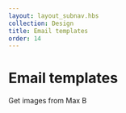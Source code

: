 ```yaml
---
layout: layout_subnav.hbs
collection: Design
title: Email templates
order: 14
---
```


# Email templates

Get images from Max B
